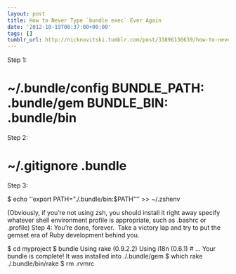 ```yaml
---
layout: post
title: How to Never Type `bundle exec` Ever Again
date: '2012-10-19T08:37:00+00:00'
tags: []
tumblr_url: http://nicknovitski.tumblr.com/post/33896136639/how-to-never-type-bundle-exec-ever-again
---
```

Step 1:

 # ~/.bundle/config  BUNDLE_PATH: .bundle/gem  BUNDLE_BIN: .bundle/bin

Step 2:

 # ~/.gitignore .bundle 

Step 3:

$ echo ''export PATH="./.bundle/bin:$PATH"'' >> ~/.zshenv

(Obviously, if you’re not using zsh, you should install it right away specify whatever shell environment profile is appropriate, such as .bashrc or .profile)
Step 4:
You’re done, forever.  Take a victory lap and try to put the gemset era of Ruby development behind you. 

$ cd myproject $ bundle Using rake (0.9.2.2) Using i18n (0.6.1) # ... Your bundle is complete! It was installed into ./.bundle/gem $ which rake ./.bundle/bin/rake $ rm .rvmrc
